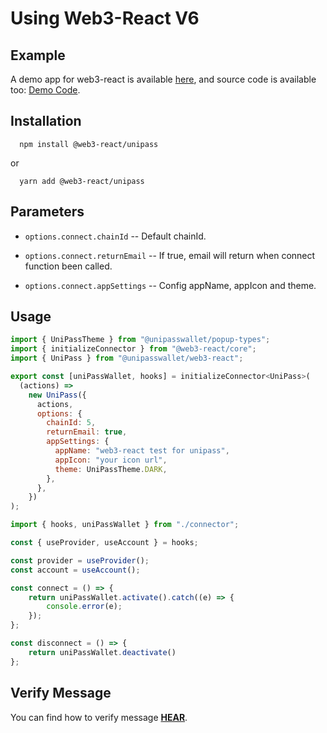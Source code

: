 # Using Web3-React V6

## Example

A demo app for web3-react is available [here](https://up-web3-react-demo.vercel.app/), and source code is available too: [Demo Code](https://github.com/UniPassID/web3-react-demo).

## Installation

```shell
  npm install @web3-react/unipass
```
or
```shell
  yarn add @web3-react/unipass
```

## Parameters

* `options.connect.chainId` -- Default chainId.

* `options.connect.returnEmail` -- If true, email will return when connect function been called.

* `options.connect.appSettings` -- Config appName, appIcon and theme.

## Usage

```js
import { UniPassTheme } from "@unipasswallet/popup-types";
import { initializeConnector } from "@web3-react/core";
import { UniPass } from "@unipasswallet/web3-react";

export const [uniPassWallet, hooks] = initializeConnector<UniPass>(
  (actions) =>
    new UniPass({
      actions,
      options: {
        chainId: 5,
        returnEmail: true,
        appSettings: {
          appName: "web3-react test for unipass",
          appIcon: "your icon url",
          theme: UniPassTheme.DARK,
        },
      },
    })
);
```
```js
import { hooks, uniPassWallet } from "./connector";

const { useProvider, useAccount } = hooks;

const provider = useProvider();
const account = useAccount();

const connect = () => {
    return uniPassWallet.activate().catch((e) => {
        console.error(e);
    });
};

const disconnect = () => {
    return uniPassWallet.deactivate()
};
```
## Verify Message

You can find how to verify message [**HEAR**](../verifying-messages/eip191-verifying-messages).